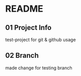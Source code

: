 # README

## 01 Project Info
test-project for git & github usage

## 02 Branch
made change for testing branch
